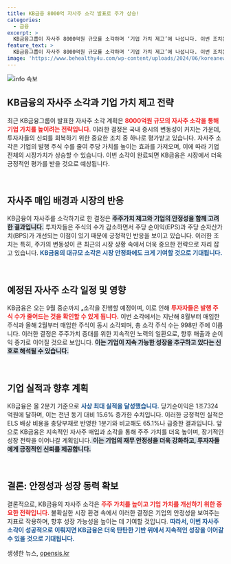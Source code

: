 ```yaml
---
title: KB금융 8000억 자사주 소각 발표로 주가 상승!
categories:
  - 금융
excerpt: >
  KB금융그룹이 자사주 8000억원 규모를 소각하며 ‘기업 가치 제고’에 나섭니다. 이번 조치는 증시 불안 속 투자자 신뢰를 높이고, 주가 수익성을 개선할 기대를 모으고 있습니다. 클릭해 이 기회를 놓치지 마세요!
feature_text: >
  KB금융그룹이 자사주 8000억원 규모를 소각하며 ‘기업 가치 제고’에 나섭니다. 이번 조치는 증시 불안 속 투자자 신뢰를 높이고, 주가 수익성을 개선할 기대를 모으고 있습니다. 클릭해 이 기회를 놓치지 마세요!
image: 'https://www.behealthy4u.com/wp-content/uploads/2024/06/koreanews.jpg'
---
```


<p><img src="https://www.behealthy4u.com/wp-content/uploads/2024/06/koreanews.jpg" alt="info 속보" /></p>

<h2 data-ke-size="size26">KB금융의 자사주 소각과 기업 가치 제고 전략</h2>

<p data-ke-size="size16">최근 KB금융그룹이 발표한 자사주 소각 계획은 <b><span style="color: #ee2323;">8000억원 규모의 자사주 소각을 통해 기업 가치를 높이려는 전략입니다.</span></b> 이러한 결정은 국내 증시의 변동성이 커지는 가운데, 투자자들의 신뢰를 회복하기 위한 중요한 조치 중 하나로 평가받고 있습니다. 자사주 소각은 기업의 발행 주식 수를 줄여 주당 가치를 높이는 효과를 가져오며, 이에 따라 기업 전체의 시장가치가 상승할 수 있습니다. 이번 소각이 완료되면 KB금융은 시장에서 더욱 긍정적인 평가를 받을 것으로 예상됩니다.</p>

<p data-ke-size="size16">&nbsp;</p>

<h2 data-ke-size="size26">자사주 매입 배경과 시장의 반응</h2>

<p data-ke-size="size16">KB금융이 자사주를 소각하기로 한 결정은 <b><span style="background-color: #21538527;">주주가치 제고와 기업의 안정성을 함께 고려한 결과입니다.</span></b> 투자자들은 주식의 수가 감소하면서 주당 순이익(EPS)과 주당 순자산가치(BPS)가 개선되는 이점이 있기 때문에 긍정적인 반응을 보이고 있습니다. 이러한 조치는 특히, 주가의 변동성이 큰 최근의 시장 상황 속에서 더욱 중요한 전략으로 자리 잡고 있습니다. <b><span style="color: #1a5490;">KB금융의 대규모 소각은 시장 안정화에도 크게 기여할 것으로 기대됩니다.</span></b></p>

<p data-ke-size="size16">&nbsp;</p>

<h2 data-ke-size="size26">예정된 자사주 소각 일정 및 영향</h2>

<p data-ke-size="size16">KB금융은 오는 9월 중순까지 ₐ소각을 진행할 예정이며, 이로 인해 <b><span style="color: #ee2323;">투자자들은 발행 주식 수가 줄어드는 것을 확인할 수 있게 됩니다.</span></b> 이번 소각에서는 지난해 8월부터 매입한 주식과 올해 2월부터 매입한 주식이 동시 소각되며, 총 소각 주식 수는 998만 주에 이릅니다. 이러한 결정은 주주가치 증대를 위한 지속적인 노력의 일환으로, 향후 매출과 순이익 증가로 이어질 것으로 보입니다. <b><span style="background-color: #21538527;">이는 기업이 지속 가능한 성장을 추구하고 있다는 신호로 해석될 수 있습니다.</span></b></p>

<p data-ke-size="size16">&nbsp;</p>

<h2 data-ke-size="size26">기업 실적과 향후 계획</h2>

<p data-ke-size="size16">KB금융은 올 2분기 기준으로 <b><span style="color: #1a5490;">사상 최대 실적을 달성했습니다.</span></b> 당기순이익은 1조7324억원에 달하며, 이는 전년 동기 대비 15.6% 증가한 수치입니다. 이러한 긍정적인 실적은 ELS 배상 비용을 충당부채로 반영한 1분기와 비교해도 65.1%나 급증한 결과입니다. 앞으로 KB금융은 지속적인 자사주 매입과 소각을 통해 주주 가치를 더욱 높이며, 장기적인 성장 전략을 이어나갈 계획입니다.<b><span style="background-color: #21538527;"> 이는 기업의 재무 안정성을 더욱 강화하고, 투자자들에게 긍정적인 신뢰를 제공합니다.</span></b></p>

<p data-ke-size="size16">&nbsp;</p>

<h2 data-ke-size="size26">결론: 안정성과 성장 동력 확보</h2>

<p data-ke-size="size16">결론적으로, KB금융의 자사주 소각은 <b><span style="color: #ee2323;">주주 가치를 높이고 기업 가치를 개선하기 위한 중요한 전략입니다.</span></b> 불확실한 시장 환경 속에서 이러한 결정은 기업의 안정성을 보여주는 지표로 작용하며, 향후 성장 가능성을 높이는 데 기여할 것입니다. <b><span style="color: #1a5490;">따라서, 이번 자사주 소각이 성공적으로 이뤄지면 KB금융은 더욱 탄탄한 기반 위에서 지속적인 성장을 이어갈 수 있을 것으로 기대됩니다.</span></b></p>
생생한 뉴스, <a href="https://opensis.kr" rel="dofollow">opensis.kr</a>


